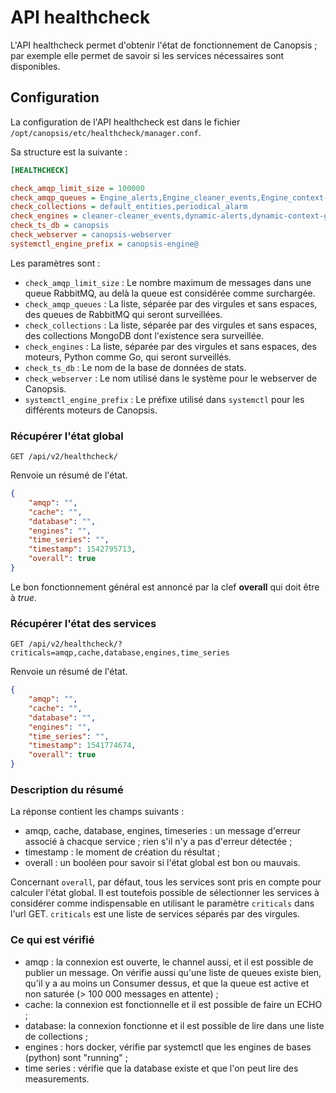 # API healthcheck

L'API healthcheck permet d'obtenir l'état de fonctionnement de Canopsis ; par exemple elle permet de savoir si les services nécessaires sont disponibles.


## Configuration

La configuration de l'API healthcheck est dans le fichier `/opt/canopsis/etc/healthcheck/manager.conf`.

Sa structure est la suivante :

```ini
[HEALTHCHECK]

check_amqp_limit_size = 100000
check_amqp_queues = Engine_alerts,Engine_cleaner_events,Engine_context-graph,Engine_event_filter,Engine_pbehavior,task_importctx
check_collections = default_entities,periodical_alarm
check_engines = cleaner-cleaner_events,dynamic-alerts,dynamic-context-graph,dynamic-pbehavior,dynamic-watcher,event_filter-event_filter,task_importctx-task_importctx
check_ts_db = canopsis
check_webserver = canopsis-webserver
systemctl_engine_prefix = canopsis-engine@
```

Les paramètres sont :

- `check_amqp_limit_size` : Le nombre maximum de messages dans une queue RabbitMQ, au delà la queue est considérée comme surchargée.
- `check_amqp_queues` : La liste, séparée par des virgules et sans espaces, des queues de RabbitMQ qui seront surveillées.
- `check_collections` : La liste, séparée par des virgules et sans espaces, des collections MongoDB dont l'existence sera surveillée.
- `check_engines` : La liste, séparée par des virgules et sans espaces, des moteurs, Python comme Go, qui seront surveillés.
- `check_ts_db` : Le nom de la base de données de stats.
- `check_webserver` : Le nom utilisé dans le système pour le webserver de Canopsis.
- `systemctl_engine_prefix` : Le préfixe utilisé dans `systemctl` pour les différents moteurs de Canopsis.

### Récupérer l'état global

```
GET /api/v2/healthcheck/
```

Renvoie un résumé de l'état.

```json
{
    "amqp": "",
    "cache": "",
    "database": "",
    "engines": "",
    "time_series": "",
    "timestamp": 1542795713,
    "overall": true
}
```

Le bon fonctionnement général est annoncé par la clef **overall** qui doit être à *true*.

### Récupérer l'état des services

```
GET /api/v2/healthcheck/?criticals=amqp,cache,database,engines,time_series
```

Renvoie un résumé de l'état.

```json
{
    "amqp": "",
    "cache": "",
    "database": "",
    "engines": "",
    "time_series": "",
    "timestamp": 1541774674,
    "overall": true
}
```

### Description du résumé

La réponse contient les champs suivants :
* amqp, cache, database, engines, timeseries : un message d'erreur associé à chacque service ; rien s'il n'y a pas d'erreur détectée ;
* timestamp : le moment de création du résultat ;
* overall : un booléen pour savoir si l'état global est bon ou mauvais.

Concernant `overall`, par défaut, tous les services sont pris en compte pour calculer l'état global. Il est toutefois possible de sélectionner les services à considérer comme indispensable en utilisant le paramètre `criticals` dans l'url GET.
`criticals` est une liste de services séparés par des virgules.

### Ce qui est vérifié

* amqp : la connexion est ouverte, le channel aussi, et il est possible de publier un message. On vérifie aussi qu'une liste de queues existe bien, qu'il y a au moins un Consumer dessus, et que la queue est active et non saturée (> 100 000 messages en attente) ;
* cache: la connexion est fonctionnelle et il est possible de faire un ECHO ;
* database: la connexion fonctionne et il est possible de lire dans une liste de collections ;
* engines : hors docker, vérifie par systemctl que les engines de bases (python) sont "running" ;
* time series : vérifie que la database existe et que l'on peut lire des measurements.
